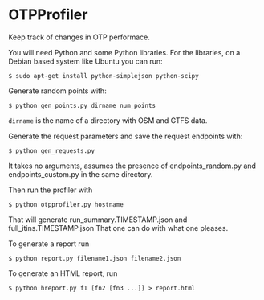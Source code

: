 OTPProfiler
===========

Keep track of changes in OTP performace.

You will need Python and some Python libraries. For the libraries, on a Debian based system like Ubuntu you can run:

`$ sudo apt-get install python-simplejson python-scipy`

Generate random points with: 

    $ python gen_points.py dirname num_points

`dirname` is the name of a directory with OSM and GTFS data.

Generate the request parameters and save the request endpoints with: 

    $ python gen_requests.py 

It takes no arguments, assumes the presence of endpoints_random.py and endpoints_custom.py in the same directory.

Then run the profiler with 

    $ python otpprofiler.py hostname
    
That will generate run_summary.TIMESTAMP.json and full_itins.TIMESTAMP.json
That one can do with what one pleases.

To generate a report run

    $ python report.py filename1.json filename2.json

To generate an HTML report, run

    $ python hreport.py f1 [fn2 [fn3 ...]] > report.html

